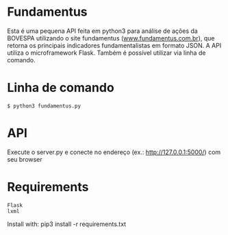 # Fundamentus
Esta é uma pequena API feita em python3 para análise de ações da BOVESPA utilizando o site fundamentus (www.fundamentus.com.br), que retorna os
principais indicadores fundamentalistas em formato JSON.
A API utiliza o microframework Flask.
Também é possível utilizar via linha de comando.

# Linha de comando
    $ python3 fundamentus.py

# API
Execute o server.py e conecte no endereço (ex.: http://127.0.0.1:5000/) com seu browser

# Requirements
    Flask
    lxml

Install with:
    pip3 install -r requirements.txt
